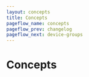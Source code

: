 ```yaml
---
layout: concepts
title: Concepts
pageflow_name: concepts
pageflow_prev: changelog
pageflow_next: device-groups
---
```


# Concepts

